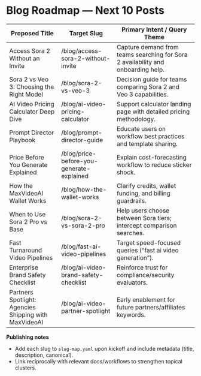 # Blog Roadmap — Next 10 Posts

| Proposed Title | Target Slug | Primary Intent / Query Theme |
| --- | --- | --- |
| Access Sora 2 Without an Invite | /blog/access-sora-2-without-invite | Capture demand from teams searching for Sora 2 availability and onboarding help. |
| Sora 2 vs Veo 3: Choosing the Right Model | /blog/sora-2-vs-veo-3 | Decision guide for teams comparing Sora 2 and Veo 3 capabilities. |
| AI Video Pricing Calculator Deep Dive | /blog/ai-video-pricing-calculator | Support calculator landing page with detailed pricing methodology. |
| Prompt Director Playbook | /blog/prompt-director-guide | Educate users on workflow best practices and template sharing. |
| Price Before You Generate Explained | /blog/price-before-you-generate-explained | Explain cost-forecasting workflow to reduce sticker shock. |
| How the MaxVideoAI Wallet Works | /blog/how-the-wallet-works | Clarify credits, wallet funding, and billing guardrails. |
| When to Use Sora 2 Pro vs Base | /blog/sora-2-vs-sora-2-pro | Help users choose between Sora tiers; intercept comparison searches. |
| Fast Turnaround Video Pipelines | /blog/fast-ai-video-pipelines | Target speed-focused queries (“fast ai video generation”). |
| Enterprise Brand Safety Checklist | /blog/ai-video-brand-safety-checklist | Reinforce trust for compliance/security evaluators. |
| Partners Spotlight: Agencies Shipping with MaxVideoAI | /blog/ai-video-partner-spotlight | Early enablement for future partners/affiliates keywords. |

**Publishing notes**
- Add each slug to `slug-map.yaml` upon kickoff and include metadata (title, description, canonical).
- Link reciprocally with relevant docs/workflows to strengthen topical clusters.
